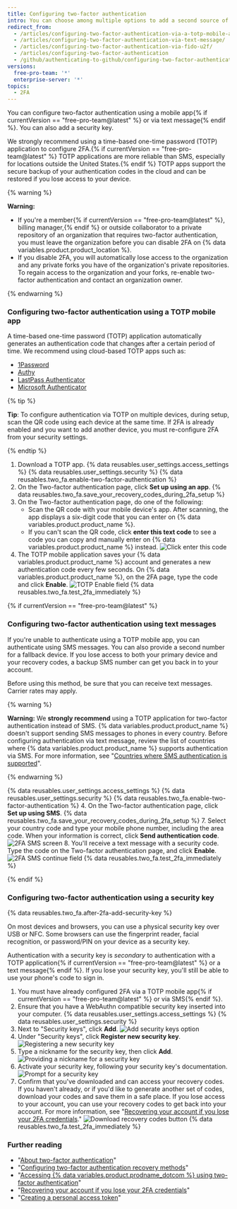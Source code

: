 ```yaml
---
title: Configuring two-factor authentication
intro: You can choose among multiple options to add a second source of authentication to your account.
redirect_from:
  - /articles/configuring-two-factor-authentication-via-a-totp-mobile-app/
  - /articles/configuring-two-factor-authentication-via-text-message/
  - /articles/configuring-two-factor-authentication-via-fido-u2f/
  - /articles/configuring-two-factor-authentication
  - /github/authenticating-to-github/configuring-two-factor-authentication
versions:
  free-pro-team: '*'
  enterprise-server: '*'
topics:
  - 2FA
---
```

You can configure two-factor authentication using a mobile app{% if currentVersion == "free-pro-team@latest" %} or via text message{% endif %}. You can also add a security key.

We strongly recommend using a time-based one-time password (TOTP) application to configure 2FA.{% if currentVersion == "free-pro-team@latest" %} TOTP applications are more reliable than SMS, especially for locations outside the United States.{% endif %} TOTP apps support the secure backup of your authentication codes in the cloud and can be restored if you lose access to your device.

{% warning %}

**Warning:**
- If you're a member{% if currentVersion == "free-pro-team@latest" %}, billing manager,{% endif %} or outside collaborator to a private repository of an organization that requires two-factor authentication, you must leave the organization before you can disable 2FA on {% data variables.product.product_location %}.
- If you disable 2FA, you will automatically lose access to the organization and any private forks you have of the organization's private repositories. To regain access to the organization and your forks, re-enable two-factor authentication and contact an organization owner.

{% endwarning %}

### Configuring two-factor authentication using a TOTP mobile app

A time-based one-time password (TOTP) application automatically generates an authentication code that changes after a certain period of time. We recommend using cloud-based TOTP apps such as:
- [1Password](https://support.1password.com/one-time-passwords/)
- [Authy](https://authy.com/guides/github/)
- [LastPass Authenticator](https://lastpass.com/auth/)
- [Microsoft Authenticator](https://www.microsoft.com/en-us/account/authenticator/)

{% tip %}

**Tip**: To configure authentication via TOTP on multiple devices, during setup, scan the QR code using each device at the same time. If 2FA is already enabled and you want to add another device, you must re-configure 2FA from your security settings.

{% endtip %}

1. Download a TOTP app.
{% data reusables.user_settings.access_settings %}
{% data reusables.user_settings.security %}
{% data reusables.two_fa.enable-two-factor-authentication %}
5. On the Two-factor authentication page, click **Set up using an app**.
{% data reusables.two_fa.save_your_recovery_codes_during_2fa_setup %}
8. On the Two-factor authentication page, do one of the following:
    - Scan the QR code with your mobile device's app. After scanning, the app displays a six-digit code that you can enter on {% data variables.product.product_name %}.
    - If you can't scan the QR code, click **enter this text code** to see a code you can copy and manually enter on {% data variables.product.product_name %} instead.
    ![Click enter this code](/assets/images/help/2fa/totp-click-enter-code.png)
9. The TOTP mobile application saves your {% data variables.product.product_name %} account and generates a new authentication code every few seconds. On {% data variables.product.product_name %}, on the 2FA page, type the code and click **Enable**.
	![TOTP Enable field](/assets/images/help/2fa/totp-enter-code.png)
{% data reusables.two_fa.test_2fa_immediately %}

{% if currentVersion == "free-pro-team@latest" %}

### Configuring two-factor authentication using text messages

If you're unable to authenticate using a TOTP mobile app, you can authenticate using SMS messages. You can also provide a second number for a fallback device. If you lose access to both your primary device and your recovery codes, a backup SMS number can get you back in to your account.

Before using this method, be sure that you can receive text messages. Carrier rates may apply.

{% warning %}

**Warning:** We **strongly recommend** using a TOTP application for two-factor authentication instead of SMS. {% data variables.product.product_name %} doesn't support sending SMS messages to phones in every country. Before configuring authentication via text message, review the list of countries where {% data variables.product.product_name %} supports authentication via SMS. For more information, see "[Countries where SMS authentication is supported](/articles/countries-where-sms-authentication-is-supported)".

{% endwarning %}

{% data reusables.user_settings.access_settings %}
{% data reusables.user_settings.security %}
{% data reusables.two_fa.enable-two-factor-authentication %}
4. On the Two-factor authentication page, click **Set up using SMS**.
{% data reusables.two_fa.save_your_recovery_codes_during_2fa_setup %}
7. Select your country code and type your mobile phone number, including the area code. When your information is correct, click **Send authentication code**.
  ![2FA SMS screen](/assets/images/help/2fa/2fa_sms_photo.png)
8. You'll receive a text message with a security code. Type the code on the Two-factor authentication page, and click **Enable**.
![2FA SMS continue field](/assets/images/help/2fa/2fa-sms-code-enable.png)
{% data reusables.two_fa.test_2fa_immediately %}

{% endif %}

### Configuring two-factor authentication using a security key

{% data reusables.two_fa.after-2fa-add-security-key %}

On most devices and browsers, you can use a physical security key over USB or NFC. Some browsers can use the fingerprint reader, facial recognition, or password/PIN on your device as a security key.

Authentication with a security key is *secondary* to authentication with a TOTP application{% if currentVersion == "free-pro-team@latest" %} or a text message{% endif %}. If you lose your security key, you'll still be able to use your phone's code to sign in.

1. You must have already configured 2FA via a TOTP mobile app{% if currentVersion == "free-pro-team@latest" %} or via SMS{% endif %}.
2. Ensure that you have a WebAuthn compatible security key inserted into your computer.
{% data reusables.user_settings.access_settings %}
{% data reusables.user_settings.security %}
5. Next to "Security keys", click **Add**.
  ![Add security keys option](/assets/images/help/2fa/add-security-keys-option.png)
6. Under "Security keys", click **Register new security key**.
  ![Registering a new security key](/assets/images/help/2fa/security-key-register.png)
7. Type a nickname for the security key, then click **Add**.
  ![Providing a nickname for a security key](/assets/images/help/2fa/security-key-nickname.png)
8. Activate your security key, following your security key's documentation.
  ![Prompt for a security key](/assets/images/help/2fa/security-key-prompt.png)
9.  Confirm that you've downloaded and can access your recovery codes. If you haven't already, or if you'd like to generate another set of codes, download your codes and save them in a safe place. If you lose access to your account, you can use your recovery codes to get back into your account. For more information, see "[Recovering your account if you lose your 2FA credentials](/articles/recovering-your-account-if-you-lose-your-2fa-credentials)."
	![Download recovery codes button](/assets/images/help/2fa/2fa-recover-during-setup.png)
{% data reusables.two_fa.test_2fa_immediately %}

### Further reading

- "[About two-factor authentication](/articles/about-two-factor-authentication)"
- "[Configuring two-factor authentication recovery methods](/articles/configuring-two-factor-authentication-recovery-methods)"
- "[Accessing {% data variables.product.prodname_dotcom %} using two-factor authentication](/articles/accessing-github-using-two-factor-authentication)"
- "[Recovering your account if you lose your 2FA credentials](/articles/recovering-your-account-if-you-lose-your-2fa-credentials)"
- "[Creating a personal access token](/github/authenticating-to-github/creating-a-personal-access-token)"
